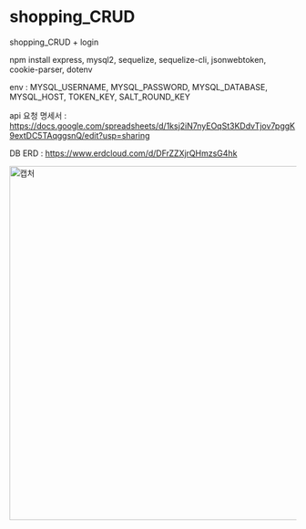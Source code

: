 # shopping_CRUD

shopping_CRUD + login

npm install express, mysql2, sequelize, sequelize-cli, jsonwebtoken, cookie-parser, dotenv

env : MYSQL_USERNAME, MYSQL_PASSWORD, MYSQL_DATABASE, MYSQL_HOST, TOKEN_KEY, SALT_ROUND_KEY

api 요청 명세서 : https://docs.google.com/spreadsheets/d/1ksj2iN7nyEOqSt3KDdvTjov7pggK9extDC5TAqggsnQ/edit?usp=sharing

DB ERD : https://www.erdcloud.com/d/DFrZZXjrQHmzsG4hk

<img width="621" alt="캡처" src="https://github.com/asdfg20564/programmers/assets/44521546/19efecda-6278-4bc5-8e6b-a2a75e39d046">
